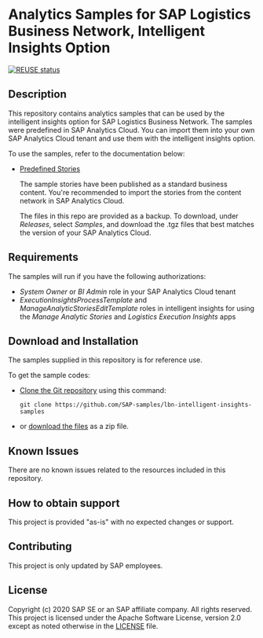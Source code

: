 # Analytics Samples for SAP Logistics Business Network, Intelligent Insights Option

[![REUSE status](https://api.reuse.software/badge/github.com/SAP-samples/lbn-intelligent-insights-samples)](https://api.reuse.software/info/github.com/SAP-samples/lbn-intelligent-insights-samples)

## Description
This repository contains analytics samples that can be used by the intelligent insights option for SAP Logistics Business Network. The samples were predefined in SAP Analytics Cloud. You can import them into your own SAP Analytics Cloud tenant and use them with the intelligent insights option.

To use the samples, refer to the documentation below:

* [Predefined Stories](https://help.sap.com/viewer/2a5a897d953d44318834c982451a37f6/LBN/en-US/8811e0d5fcdf461597dd1a42cbdb3f38.html)

  The sample stories have been published as a standard business content. You're recommended to import the stories from the content network in SAP Analytics Cloud. 
  
  The files in this repo are provided as a backup. To download, under *Releases*, select *Samples*, and download the .tgz files that best matches the version of your SAP Analytics Cloud.

## Requirements
The samples will run if you have the following authorizations:
- *System Owner* or *BI Admin* role in your SAP Analytics Cloud tenant
- *ExecutionInsightsProcessTemplate* and *ManageAnalyticStoriesEditTemplate* roles in intelligent insights for using the *Manage Analytic Stories* and *Logistics Execution Insights* apps

## Download and Installation
The samples supplied in this repository is for reference use.  

To get the sample codes:

- [Clone the Git repository](https://help.github.com/articles/cloning-a-repository/) using this command:
  
  `git clone https://github.com/SAP-samples/lbn-intelligent-insights-samples`
  
- or [download the files](https://github.com/SAP-samples/lbn-intelligent-insights-samples/archive/main.zip) as a zip file.

## Known Issues
There are no known issues related to the resources included in this repository.

## How to obtain support
This project is provided "as-is" with no expected changes or support.

## Contributing
This project is only updated by SAP employees.

## License
Copyright (c) 2020 SAP SE or an SAP affiliate company. All rights reserved. This project is licensed under the Apache Software License, version 2.0 except as noted otherwise in the [LICENSE](LICENSES/Apache-2.0.txt) file.

